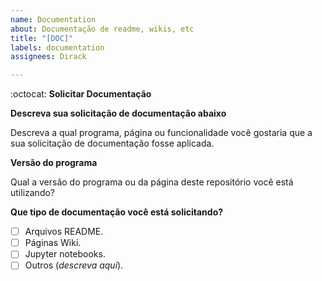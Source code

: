 ```yaml
---
name: Documentation
about: Documentação de readme, wikis, etc
title: "[DOC]"
labels: documentation
assignees: Dirack

---
```


:octocat: **Solicitar Documentação**

**Descreva sua solicitação de documentação abaixo**

Descreva a qual programa, página ou funcionalidade você gostaria
que a sua solicitação de documentação fosse aplicada.

**Versão do programa**

Qual a versão do programa ou da página deste repositório você está utilizando?

**Que tipo de documentação você está solicitando?**

- [ ] Arquivos README.
- [ ] Páginas Wiki.
- [ ] Jupyter notebooks.
- [ ] Outros (_descreva aqui_).
